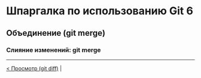 # Шпаргалка по использованию Git 6

## Объединение (git merge)

### Слияние изменений: git merge

***

[< Просмотр (git diff)](git-cheat-sheet-5.md) |